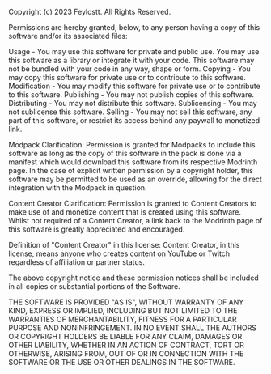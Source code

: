 Copyright (c) 2023 Feylostt. All Rights Reserved.


Permissions are hereby granted, below, to any person having
a copy of this software and/or its associated files:


Usage - You may use this software for private and public use. You may use this software
as a library or integrate it with your code. This software may not be bundled with your
code in any way, shape or form.
Copying - You may copy this software for private use or to contribute to this software.
Modification - You may modify this software for private use or to contribute to this software.
Publishing - You may not publish copies of this software.
Distributing - You may not distribute this software.
Sublicensing - You may not sublicense this software.
Selling - You may not sell this software, any part of this software, or restrict its
access behind any paywall to monetized link.


Modpack Clarification:
Permission is granted for Modpacks to include this software as long as the copy of this
software in the pack is done via a manifest which would download this software from its
respective Modrinth page. In the case of explicit written permission by a
copyright holder, this software may be permitted to be used as an override, allowing for the
direct integration with the Modpack in question.


Content Creator Clarification:
Permission is granted to Content Creators to make use of and monetize content that is
created using this software. Whilst not required of a Content Creator, a link back to
the Modrinth page of this software is greatly appreciated and encouraged.


Definition of "Content Creator" in this license:
Content Creator, in this license, means anyone who creates content on YouTube or Twitch
regardless of affiliation or partner status.


The above copyright notice and these permission notices shall be included in all copies
or substantial portions of the Software.


THE SOFTWARE IS PROVIDED "AS IS", WITHOUT WARRANTY OF ANY KIND, EXPRESS OR IMPLIED,
INCLUDING BUT NOT LIMITED TO THE WARRANTIES OF MERCHANTABILITY, FITNESS FOR A PARTICULAR
PURPOSE AND NONINFRINGEMENT. IN NO EVENT SHALL THE AUTHORS OR COPYRIGHT HOLDERS BE LIABLE
FOR ANY CLAIM, DAMAGES OR OTHER LIABILITY, WHETHER IN AN ACTION OF CONTRACT, TORT OR
OTHERWISE, ARISING FROM, OUT OF OR IN CONNECTION WITH THE SOFTWARE OR THE USE OR OTHER
DEALINGS IN THE SOFTWARE.
